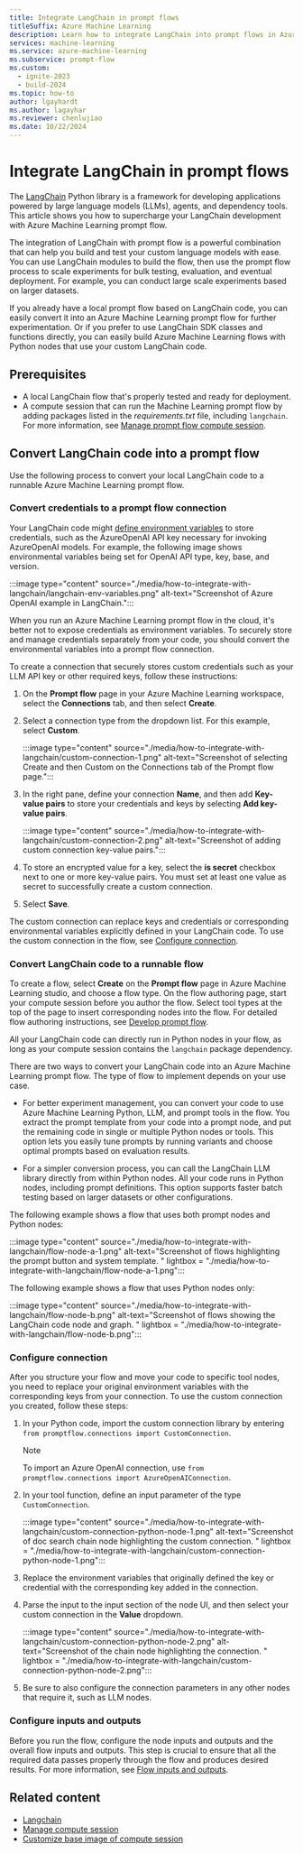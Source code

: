 ```yaml
---
title: Integrate LangChain in prompt flows
titleSuffix: Azure Machine Learning
description: Learn how to integrate LangChain into prompt flows in Azure Machine Learning studio.
services: machine-learning
ms.service: azure-machine-learning
ms.subservice: prompt-flow
ms.custom:
  - ignite-2023
  - build-2024
ms.topic: how-to
author: lgayhardt
ms.author: lagayhar
ms.reviewer: chenlujiao
ms.date: 10/22/2024
---
```


# Integrate LangChain in prompt flows

The [LangChain](https://python.langchain.com) Python library is a framework for developing applications powered by large language models (LLMs), agents, and dependency tools. This article shows you how to supercharge your LangChain development with Azure Machine Learning prompt flow.

The integration of LangChain with prompt flow is a powerful combination that can help you build and test your custom language models with ease. You can use LangChain modules to build the flow, then use the prompt flow process to scale experiments for bulk testing, evaluation, and eventual deployment. For example, you can conduct large scale experiments based on larger datasets.

If you already have a local prompt flow based on LangChain code, you can easily convert it into an Azure Machine Learning prompt flow for further experimentation. Or if you prefer to use LangChain SDK classes and functions directly, you can easily build Azure Machine Learning flows with Python nodes that use your custom LangChain code.

## Prerequisites

- A local LangChain flow that's properly tested and ready for deployment.
- A compute session that can run the Machine Learning prompt flow by adding packages listed in the *requirements.txt* file, including `langchain`. For more information, see [Manage prompt flow compute session](how-to-manage-compute-session.md).

## Convert LangChain code into a prompt flow

Use the following process to convert your local LangChain code to a runnable Azure Machine Learning prompt flow.

### Convert credentials to a prompt flow connection

Your LangChain code might [define environment variables](https://python.langchain.com/docs/integrations/platforms/microsoft) to store credentials, such as the AzureOpenAI API key necessary for invoking AzureOpenAI models. For example, the following image shows environmental variables being set for OpenAI API type, key, base, and version.

:::image type="content" source="./media/how-to-integrate-with-langchain/langchain-env-variables.png" alt-text="Screenshot of Azure OpenAI example in LangChain.":::

When you run an Azure Machine Learning prompt flow in the cloud, it's better not to expose credentials as environment variables. To securely store and manage credentials separately from your code, you should convert the environmental variables into a prompt flow connection.

To create a connection that securely stores custom credentials such as your LLM API key or other required keys, follow these instructions:

1. On the **Prompt flow** page in your Azure Machine Learning workspace, select the **Connections** tab, and then select **Create**.
1. Select a connection type from the dropdown list. For this example, select **Custom**.

   :::image type="content" source="./media/how-to-integrate-with-langchain/custom-connection-1.png" alt-text="Screenshot of selecting Create and then Custom on the Connections tab of the Prompt flow page.":::

1. In the right pane, define your connection **Name**, and then add **Key-value pairs** to store your credentials and keys by selecting **Add key-value pairs**.

   :::image type="content" source="./media/how-to-integrate-with-langchain/custom-connection-2.png" alt-text="Screenshot of adding custom connection key-value pairs.":::

1. To store an encrypted value for a key, select the **is secret** checkbox next to one or more key-value pairs. You must set at least one value as secret to successfully create a custom connection.

1. Select **Save**.

The custom connection can replace keys and credentials or corresponding environmental variables explicitly defined in your LangChain code. To use the custom connection in the flow, see [Configure connection](#configure-connection).

### Convert LangChain code to a runnable flow

To create a flow, select **Create** on the **Prompt flow** page in Azure Machine Learning studio, and choose a flow type. On the flow authoring page, start your compute session before you author the flow. Select tool types at the top of the page to insert corresponding nodes into the flow. For detailed flow authoring instructions, see [Develop prompt flow](how-to-develop-a-standard-flow.md).

All your LangChain code can directly run in Python nodes in your flow, as long as your compute session contains the `langchain` package dependency.

There are two ways to convert your LangChain code into an Azure Machine Learning prompt flow. The type of flow to implement depends on your use case.

- For better experiment management, you can convert your code to use Azure Machine Learning Python, LLM, and prompt tools in the flow. You extract the prompt template from your code into a prompt node, and put the remaining code in single or multiple Python nodes or tools. This option lets you easily tune prompts by running variants and choose optimal prompts based on evaluation results.

- For a simpler conversion process, you can call the LangChain LLM library directly from within Python nodes. All your code runs in Python nodes, including prompt definitions. This option supports faster batch testing based on larger datasets or other configurations.

The following example shows a flow that uses both prompt nodes and Python nodes:

:::image type="content" source="./media/how-to-integrate-with-langchain/flow-node-a-1.png" alt-text="Screenshot of flows highlighting the prompt button and system template. " lightbox = "./media/how-to-integrate-with-langchain/flow-node-a-1.png":::

The following example shows a flow that uses Python nodes only:

:::image type="content" source="./media/how-to-integrate-with-langchain/flow-node-b.png" alt-text="Screenshot of flows showing the LangChain code node and graph. " lightbox = "./media/how-to-integrate-with-langchain/flow-node-b.png":::

### Configure connection

After you structure your flow and move your code to specific tool nodes, you need to replace your original environment variables with the corresponding keys from your connection. To use the custom connection you created, follow these steps:

1. In your Python code, import the custom connection library by entering<br>`from promptflow.connections import CustomConnection`.

   >[!NOTE]
   >To import an Azure OpenAI connection, use `from promptflow.connections import AzureOpenAIConnection`.

1. In your tool function, define an input parameter of the type `CustomConnection`.

   :::image type="content" source="./media/how-to-integrate-with-langchain/custom-connection-python-node-1.png" alt-text="Screenshot of doc search chain node highlighting the custom connection. " lightbox = "./media/how-to-integrate-with-langchain/custom-connection-python-node-1.png":::

1. Replace the environment variables that originally defined the key or credential with the corresponding key added in the connection.
   
1. Parse the input to the input section of the node UI, and then select your custom connection in the **Value** dropdown.

   :::image type="content" source="./media/how-to-integrate-with-langchain/custom-connection-python-node-2.png" alt-text="Screenshot of the chain node highlighting the connection. " lightbox = "./media/how-to-integrate-with-langchain/custom-connection-python-node-2.png":::
   
1. Be sure to also configure the connection parameters in any other nodes that require it, such as LLM nodes.

### Configure inputs and outputs

Before you run the flow, configure the node inputs and outputs and the overall flow inputs and outputs. This step is crucial to ensure that all the required data passes properly through the flow and produces desired results. For more information, see [Flow inputs and outputs](how-to-develop-flow.md#flow-input-and-output).

## Related content

- [Langchain](https://langchain.com)
- [Manage compute session](how-to-manage-compute-session.md)
- [Customize base image of compute session](how-to-customize-session-base-image.md)
